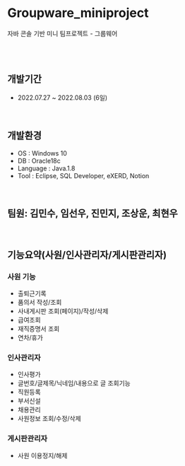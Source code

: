 # Groupware_miniproject
자바 콘솔 기반 미니 팀프로젝트 - 그룹웨어 

<br><br>

## 개발기간
- 2022.07.27 ~ 2022.08.03 (6일)
<br>

## 개발환경 <a name="built-with"></a>
- OS : Windows 10
- DB : Oracle18c 
- Language : Java.1.8
- Tool : Eclipse, SQL Developer, eXERD, Notion

<br>

## 팀원: 김민수, 임선우, 진민지, 조상운, 최현우

<br>

## 기능요약(사원/인사관리자/게시판관리자)

### 사원 기능
- 출퇴근기록
- 품의서 작성/조회
- 사내게시판 조회(페이지)/작성/삭제
- 급여조회
- 재직증명서 조회
- 연차/휴가

### 인사관리자
- 인사평가
- 글번호/글제목/닉네임/내용으로 글 조회기능
- 직원등록
- 부서신설
- 채용관리
- 사원정보 조회/수정/삭제

### 게시판관리자
- 사원 이용정지/해제






